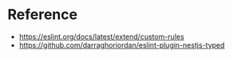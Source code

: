 # Reference

- https://eslint.org/docs/latest/extend/custom-rules
- https://github.com/darraghoriordan/eslint-plugin-nestjs-typed 
